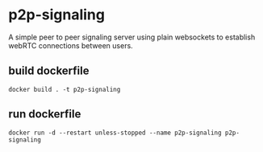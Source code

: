 # p2p-signaling
A simple peer to peer signaling server using plain websockets to establish webRTC connections between users.

## build dockerfile
```
docker build . -t p2p-signaling
```
## run dockerfile
```
docker run -d --restart unless-stopped --name p2p-signaling p2p-signaling
```